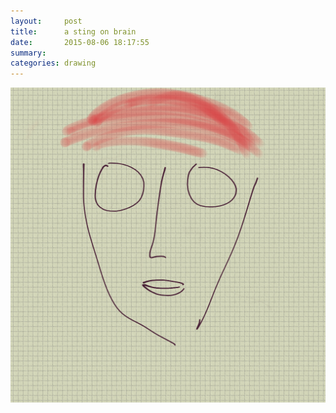 ```yaml
---
layout:     post
title:      a sting on brain
date:       2015-08-06 18:17:55
summary:    
categories: drawing
---
```

![a sting on brain](/images/blog/a-sting-on-brain.png "a kick in balls")